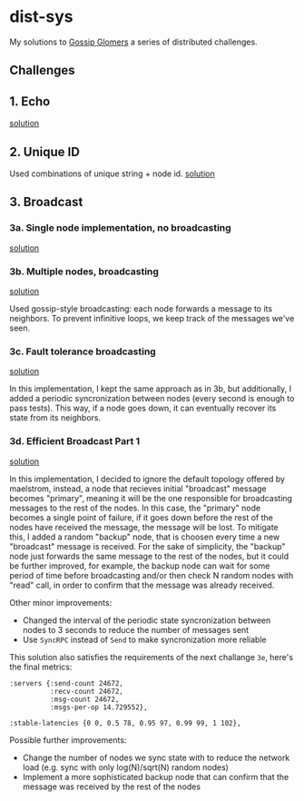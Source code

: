 # dist-sys

My solutions to [Gossip Glomers](https://fly.io/dist-sys/) a series of distributed challenges.

## Challenges

## 1. Echo

[solution](./ch1-echo/main.go)

## 2. Unique ID

Used combinations of unique string + node id.
[solution](./ch2-unique-id/main.go)

## 3. Broadcast

### 3a. Single node implementation, no broadcasting
[solution](./ch3a-broadcast/main.go)

### 3b. Multiple nodes, broadcasting

[solution](./ch3b-broadcast/main.go)

Used gossip-style broadcasting: each node forwards a message to its neighbors. To prevent infinitive loops, we keep track of the messages we've seen.

### 3c. Fault tolerance broadcasting

[solution](./ch3c-broadcast/main.go)

In this implementation, I kept the same approach as in 3b, but additionally, I added a periodic syncronization between nodes (every second is enough to pass tests). This way, if a node goes down, it can eventually recover its state from its neighbors.

### 3d. Efficient Broadcast Part 1

[solution](./ch3d-broadcast/main.go)

In this implementation, I decided to ignore the default topology offered by maelstrom, instead, a node that recieves
initial "broadcast" message becomes "primary", meaning it will be the one responsible for broadcasting messages to the rest of the nodes. In this case, the "primary" node becomes a single point of failure, if it goes down before the rest of the nodes have received the message, the message will be lost. To mitigate this, I added a random "backup" node, that is choosen every time a new "broadcast" message is received.
For the sake of simplicity, the "backup" node just forwards the same message to the rest of the nodes, but it could be further improved, for example, the backup node can wait for some period of time before broadcasting and/or then check N random nodes with "read" call, in order to confirm that the message was already received.

Other minor improvements:
- Changed the interval of the periodic state syncronization between nodes to 3 seconds to reduce the number of messages sent
- Use `SyncRPC` instead of `Send` to make syncronization more reliable

This solution also satisfies the requirements of the next challange `3e`, here's the final metrics:
```
:servers {:send-count 24672,
          :recv-count 24672,
          :msg-count 24672,
          :msgs-per-op 14.729552},

:stable-latencies {0 0, 0.5 78, 0.95 97, 0.99 99, 1 102},
```

Possible further improvements:
- Change the number of nodes we sync state with to reduce the network load (e.g. sync with only log(N)/sqrt(N) random nodes)
- Implement a more sophisticated backup node that can confirm that the message was received by the rest of the nodes

